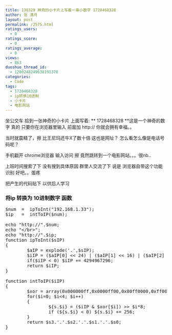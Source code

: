 ```yaml
---
title: 130329 神奇的小卡片上写着一串小数字 1728468328
author: 张 清月
layout: post
permalink: /2575.html
ratings_users:
  - 0
ratings_score:
  - 0
ratings_average:
  - 0
views:
  - 863
duoshuo_thread_id:
  - 1280248249638191370
categories:
  - Code
tags:
  - 1728468328
  - ip转换10进制
  - 小卡片
  - 电影网站
---
```

坐公交车 拾到一张神奇的小卡片 上面写着: ** 1728468328 **这是一个神奇的数字 真的 只要你在浏览器里输入 前面加 http:// 你就会拥有幸福。。

当时就震精了，擦 比王尼玛还牛X了数十倍 这也是网址？ 怎么看怎么像是电话号码呢？ 

手机戳开 chrome浏览器 输入访问 擦 竟然跳转到一个电影网站。。。很nb..

上班时间搜索了下 没有搜到具体原因 群里人交流了下 说是 浏览器自带这个功能识别 好吧。。蛋疼

把产生的代码贴下 以供后人学习

### 将ip 转换为 10进制数字 函数

<pre class="brush: php; title: ; notranslate" title="">$num  =  ipToInt("192.168.1.33");
$ip   =  intToIP($num);

echo "http://".$num;
echo "&lt;/br&gt;";
echo "http://".$ip;
function ipToInt($sIP)
{
        $aIP = explode('.',$sIP);
        $iIP = ($aIP[0] &lt;&lt; 24) | ($aIP[1] &lt;&lt; 16) | ($aIP[2] &lt;&lt; 8) | $aIP[3];
        if($iIP &lt; 0) $iIP += 4294967296;
        return $iIP;
}

function intToIP($iIP)
{
        $xor = array(0x000000ff,0x0000ff00,0x00ff0000,0xff000000);
        for($i=0; $i&lt;4; $i++)
        {
                ${s.$i} = ($iIP & $xor[$i]) &gt;&gt; $i*8;
                if (${s.$i} &lt; 0) ${s.$i} += 256;
        }
        return $s3.'.'.$s2.'.'.$s1.'.'.$s0;
}
</pre>